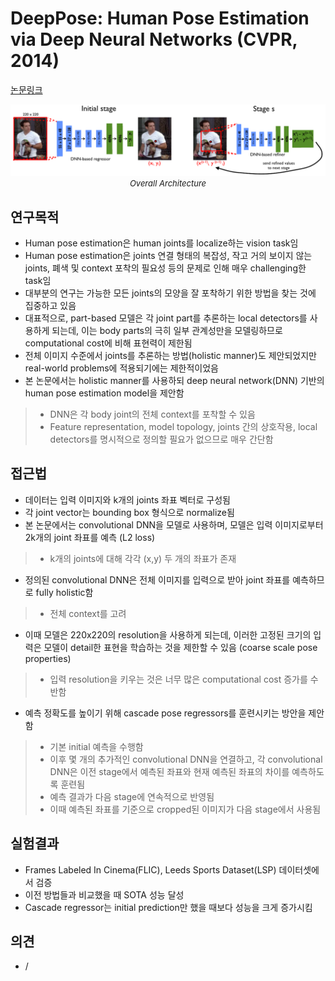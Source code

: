 # DeepPose: Human Pose Estimation via Deep Neural Networks (CVPR, 2014)

[논문링크](https://openaccess.thecvf.com/content_cvpr_2014/html/Toshev_DeepPose_Human_Pose_2014_CVPR_paper.html)

<p align="center">
    <img width="800" alt='fig1' src="./img/13_01_01.png?raw=true"></br>
    <em><font size=2>Overall Architecture</font></em>
</p>

## 연구목적
- Human pose estimation은 human joints를 localize하는 vision task임
- Human pose estimation은 joints 연결 형태의 복잡성, 작고 거의 보이지 않는 joints, 폐색 및 context 포착의 필요성 등의 문제로 인해 매우 challenging한 task임
- 대부분의 연구는 가능한 모든 joints의 모양을 잘 포착하기 위한 방법을 찾는 것에 집중하고 있음
- 대표적으로, part-based 모델은 각 joint part를 추론하는 local detectors를 사용하게 되는데, 이는 body parts의 극히 일부 관계성만을 모델링하므로 computational cost에 비해 표현력이 제한됨
- 전체 이미지 수준에서 joints를 추론하는 방법(holistic manner)도 제안되었지만 real-world problems에 적용되기에는 제한적이었음
- 본 논문에서는 holistic manner를 사용하되 deep neural network(DNN) 기반의 human pose estimation model을 제안함
> - DNN은 각 body joint의 전체 context를 포착할 수 있음
> - Feature representation, model topology, joints 간의 상호작용, local detectors를 명시적으로 정의할 필요가 없으므로 매우 간단함

## 접근법
- 데이터는 입력 이미지와 k개의 joints 좌표 벡터로 구성됨
- 각 joint vector는 bounding box 형식으로 normalize됨
- 본 논문에서는 convolutional DNN을 모델로 사용하며, 모델은 입력 이미지로부터 2k개의 joint 좌표를 예측 (L2 loss)
> - k개의 joints에 대해 각각 (x,y) 두 개의 좌표가 존재
- 정의된 convolutional DNN은 전체 이미지를 입력으로 받아 joint 좌표를 예측하므로 fully holistic함
> - 전체 context를 고려
- 이때 모델은 220x220의 resolution을 사용하게 되는데, 이러한 고정된 크기의 입력은 모델이 detail한 표현을 학습하는 것을 제한할 수 있음 (coarse scale pose properties)
> - 입력 resolution을 키우는 것은 너무 많은 computational cost 증가를 수반함
- 예측 정확도를 높이기 위해 cascade pose regressors를 훈련시키는 방안을 제안함
> - 기본 initial 예측을 수행함
> - 이후 몇 개의 추가적인 convolutional DNN을 연결하고, 각 convolutional DNN은 이전 stage에서 예측된 좌표와 현재 예측된 좌표의 차이를 예측하도록 훈련됨
> - 예측 결과가 다음 stage에 연속적으로 반영됨
> - 이때 예측된 좌표를 기준으로 cropped된 이미지가 다음 stage에서 사용됨

## 실험결과
- Frames Labeled In Cinema(FLIC), Leeds Sports Dataset(LSP) 데이터셋에서 검증
- 이전 방법들과 비교했을 때 SOTA 성능 달성
- Cascade regressor는 initial prediction만 했을 때보다 성능을 크게 증가시킴

## 의견
- /